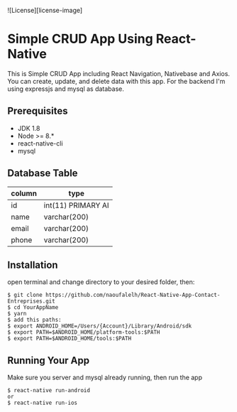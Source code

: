 ![License][license-image]

# Simple CRUD App Using React-Native
This is	Simple CRUD App including React Navigation, Nativebase and Axios. You can create, update, and delete data with this app. For the backend I'm using expressjs and mysql as database.

## Prerequisites
- JDK 1.8
- Node >= 8.*
- react-native-cli
- mysql

## Database Table
| column | type |
| --- | --- |
| id | int(11) PRIMARY AI |
| name | varchar(200) |
| email | varchar(200) |
| phone | varchar(200) |

## Installation
open terminal and change directory to your desired folder, then:
```
$ git clone https://github.com/naoufalelh/React-Native-App-Contact-Entreprises.git
$ cd YourAppName
$ yarn
$ add this paths:
$ export ANDROID_HOME=/Users/{Account}/Library/Android/sdk
$ export PATH=$ANDROID_HOME/platform-tools:$PATH
$ export PATH=$ANDROID_HOME/tools:$PATH
```

## Running Your App
Make sure you server and mysql already running, then run the app
```
$ react-native run-android
or
$ react-native run-ios
```